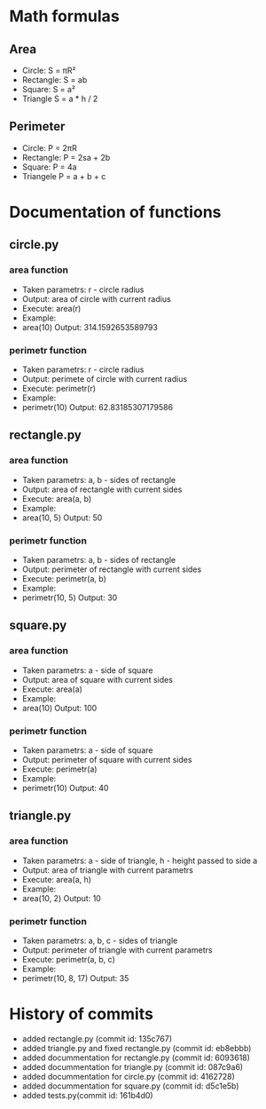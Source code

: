 # Math formulas
## Area
- Circle: S = πR²
- Rectangle: S = ab
- Square: S = a²
- Triangle S = a * h / 2

## Perimeter
- Circle: P = 2πR
- Rectangle: P = 2sa + 2b
- Square: P = 4a
- Triangele P = a + b + c

# Documentation of functions
## circle.py
### area function
- Taken parametrs: r - circle radius
- Output: area of circle with current radius
- Execute: area(r)
- Example:
- area(10) Output: 314.1592653589793

### perimetr function
- Taken parametrs: r - circle radius
- Output: perimete of circle with current radius
- Execute: perimetr(r)
- Example:
- perimetr(10) Output: 62.83185307179586

## rectangle.py
### area function
- Taken parametrs: a, b - sides of rectangle
- Output: area of rectangle with current sides
- Execute: area(a, b)
- Example:
- area(10, 5) Output: 50
### perimetr function
- Taken parametrs: a, b - sides of rectangle
- Output: perimeter of rectangle with current sides
- Execute: perimetr(a, b)
- Example:
- perimetr(10, 5) Output: 30

## square.py
### area function
- Taken parametrs: a - side of square
- Output: area of square with current sides
- Execute: area(a)
- Example:
- area(10) Output: 100
### perimetr function
- Taken parametrs: a - side of square
- Output: perimeter of square with current sides
- Execute: perimetr(a)
- Example:
- perimetr(10) Output: 40

## triangle.py
### area function
- Taken parametrs: a - side of triangle, h - height passed to side a
- Output: area of triangle with current parametrs
- Execute: area(a, h)
- Example:
- area(10, 2) Output: 10
### perimetr function
- Taken parametrs: a, b, c - sides of triangle
- Output: perimeter of triangle with current parametrs
- Execute: perimetr(a, b, c)
- Example:
- perimetr(10, 8, 17) Output: 35

# History of commits
- added rectangle.py (commit id: 135c767)
- added triangle.py and fixed rectangle.py (commit id: eb8ebbb)
- added docummentation for rectangle.py (commit id: 6093618)
- added docummentation for triangle.py (commit id: 087c9a6)
- added docummentation for circle.py (commit id: 4162728)
- added docummentation for square.py (commit id: d5c1e5b)
- added tests.py(commit id: 161b4d0)